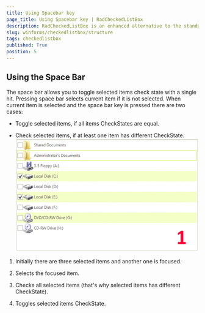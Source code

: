 ```yaml
---
title: Using Spacebar key
page_title: Using Spacebar key | RadCheckedListBox
description: RadCheckedListBox is an enhanced alternative to the standard Windows Forms checked list box control. 
slug: winforms/checkedlistbox/structure
tags: checkedlistbox
published: True
position: 5
---
```


## Using the Space Bar

The space bar allows you to toggle selected items check state with a single hit. Pressing space bar selects current item if it is not selected. When current item is selected and the space bar key is pressed there are two cases:
        

* Toggle selected items, if all items CheckStates are equal.

* Check selected items, if at least one item has different CheckState. ![checkedlistbox-features 001](images/checkedlistbox-features001.gif)

1. Initially there are three selected items and another one is focused.

1. Selects the focused item.

1. Checks all selected items (that's why selected items has different CheckState).

1. Toggles selected items CheckState.